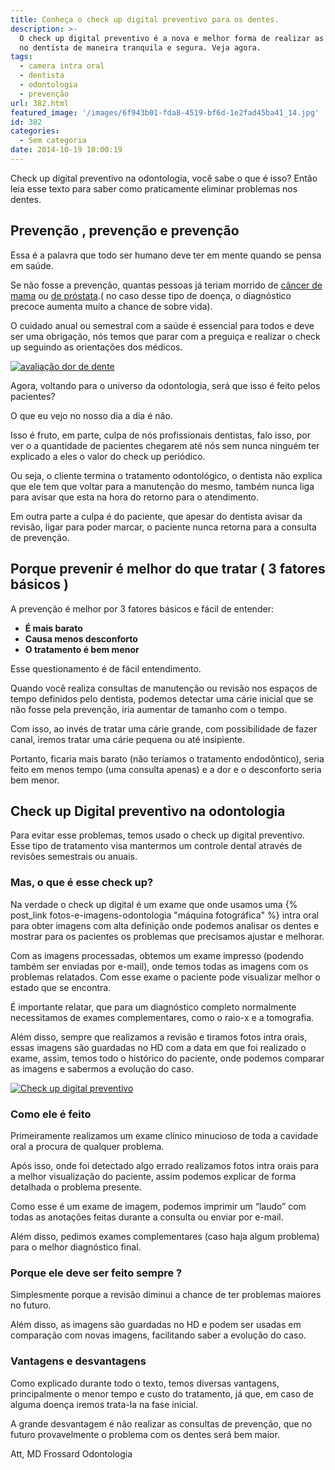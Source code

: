 ```yaml
---
title: Conheça o check up digital preventivo para os dentes.
description: >-
  O check up digital preventivo é a nova e melhor forma de realizar as revisões
  no dentista de maneira tranquila e segura. Veja agora. 
tags:
  - camera intra oral
  - dentista
  - odontologia
  - prevenção
url: 382.html
featured_image: '/images/6f943b01-fda8-4519-bf6d-1e2fad45ba41_14.jpg'
id: 382
categories:
  - Sem categoria
date: 2014-10-19 10:00:19
---
```


Check up digital preventivo na odontologia, você sabe o que é isso? Então leia esse texto para saber como praticamente eliminar problemas nos dentes.

Prevenção , prevenção e prevenção 
----------------------------------

Essa é a palavra que todo ser humano deve ter em mente quando se pensa em saúde. 

Se não fosse a prevenção, quantas pessoas já teriam morrido de [câncer de mama](http://www2.inca.gov.br/wps/wcm/connect/tiposdecancer/site/home/mama/cancer_mama+) ou [de próstata](http://www2.inca.gov.br/wps/wcm/connect/tiposdecancer/site/home/prostata/definicao).( no caso desse tipo de doença, o diagnóstico precoce aumenta muito a chance de sobre vida). 

O cuidado anual ou semestral com a saúde é essencial para todos e deve ser uma obrigação, nós temos que parar com a preguiça e realizar o check up seguindo as orientações dos médicos. 

[![avaliação dor de dente](/images/2b4aec35-0f7f-431d-8858-3e361802b28f_avaliação-dor-de-dente.jpg)](/images/2b4aec35-0f7f-431d-8858-3e361802b28f_avaliação-dor-de-dente.jpg) 

Agora, voltando para o universo da odontologia, será que isso é feito pelos pacientes? 

O que eu vejo no nosso dia a dia é não. 

Isso é fruto, em parte, culpa de nós profissionais dentistas, falo isso, por ver o a quantidade de pacientes chegarem até nós sem nunca ninguém ter explicado a eles o valor do check up periódico. 

Ou seja, o cliente termina o tratamento odontológico, o dentista não explica que ele tem que voltar para a manutenção do mesmo, também nunca liga para avisar que esta na hora do retorno para o atendimento. 

Em outra parte a culpa é do paciente, que apesar do dentista avisar da revisão, ligar para poder marcar, o paciente nunca retorna para a consulta de prevenção.

Porque prevenir é melhor do que tratar ( 3 fatores básicos )
------------------------------------------------------------

A prevenção é melhor por 3 fatores básicos e fácil de entender: 
* **É mais barato** 
* **Causa menos desconforto** 
* **O tratamento é bem menor** 

Esse questionamento é de fácil entendimento. 

Quando você realiza consultas de manutenção ou revisão nos espaços de tempo definidos pelo dentista, podemos detectar uma cárie inicial que se não fosse pela prevenção, iria aumentar de tamanho com o tempo. 

Com isso, ao invés de tratar uma cárie grande, com possibilidade de fazer canal, iremos tratar uma cárie pequena ou até insipiente. 

Portanto, ficaria mais barato (não teríamos o tratamento endodôntico), seria feito em menos tempo (uma consulta apenas) e a dor e o desconforto seria bem menor.

Check up Digital preventivo na odontologia
------------------------------------------

Para evitar esse problemas, temos usado o check up digital preventivo. Esse tipo de tratamento visa mantermos um controle dental através de revisões semestrais ou anuais.

### Mas, o que é esse check up?

Na verdade o check up digital é um exame que onde usamos uma {% post_link fotos-e-imagens-odontologia "máquina fotográfica" %} intra oral para obter imagens com alta definição onde podemos analisar os dentes e mostrar para os pacientes os problemas que precisamos ajustar e melhorar. 

Com as imagens processadas, obtemos um exame impresso (podendo também ser enviadas por e-mail), onde temos todas as imagens com os problemas relatados. Com esse exame o paciente pode visualizar melhor o estado que se encontra. 

É importante relatar, que para um diagnóstico completo normalmente necessitamos de exames complementares, como o raio-x e a tomografia. 

Além disso, sempre que realizamos a revisão e tiramos fotos intra orais, essas imagens são guardadas no HD com a data em que foi realizado o exame, assim, temos todo o histórico do paciente, onde podemos comparar as imagens e sabermos a evolução do caso. 

[![Check up digital preventivo](/images/729f0d98-b066-46cd-949c-0251b1d52f26_Check-up-digital-preventivo.png)](/images/729f0d98-b066-46cd-949c-0251b1d52f26_Check-up-digital-preventivo.png)

### Como ele é feito

Primeiramente realizamos um exame clínico minucioso de toda a cavidade oral a procura de qualquer problema. 

Após isso, onde foi detectado algo errado realizamos fotos intra orais para a melhor visualização do paciente, assim podemos explicar de forma detalhada o problema presente. 

Como esse é um exame de imagem, podemos imprimir um “laudo” com todas as anotações feitas durante a consulta ou enviar por e-mail. 

Além disso, pedimos exames complementares (caso haja algum problema) para o melhor diagnóstico final.

### Porque ele deve ser feito sempre ?

Simplesmente porque a revisão diminui a chance de ter problemas maiores no futuro. 

Além disso, as imagens são guardadas no HD e podem ser usadas em comparação com novas imagens, facilitando saber a evolução do caso.

### Vantagens e desvantagens

Como explicado durante todo o texto, temos diversas vantagens, principalmente o menor tempo e custo do tratamento, já que, em caso de alguma doença iremos trata-la na fase inicial. 

A grande desvantagem é não realizar as consultas de prevenção, que no futuro provavelmente o problema com os dentes será bem maior.

Att,
MD Frossard Odontologia
